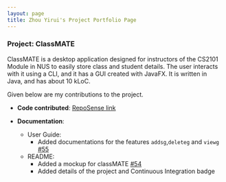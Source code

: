 ```yaml
---
layout: page
title: Zhou Yirui's Project Portfolio Page
---
```


### Project: ClassMATE

ClassMATE is a desktop application designed for instructors of the CS2101 Module in NUS to easily store class and student details. The user interacts with it using a CLI, and it has a GUI created with JavaFX. It is written in Java, and has about 10 kLoC.

Given below are my contributions to the project.

* **Code contributed**: [RepoSense link](https://nus-cs2103-ay2122s1.github.io/tp-dashboard/)

* **Documentation**:
  * User Guide:
    * Added documentations for the features `addsg`,`deleteg` and `viewg` [\#55]()
  * README:
    * Added a mockup for classMATE [\#54]()
    * Added details of the project and Continuous Integration badge
